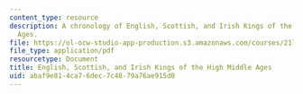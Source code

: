 ```yaml
---
content_type: resource
description: A chronology of English, Scottish, and Irish Kings of the High Middle
  Ages.
file: https://ol-ocw-studio-app-production.s3.amazonaws.com/courses/21l-707-arthurian-literature-and-celtic-colonization-spring-2005/abaf9e814ca76dec7c4879a76ae915d0_1b_en_sco_iri_ki.pdf
file_type: application/pdf
resourcetype: Document
title: English, Scottish, and Irish Kings of the High Middle Ages
uid: abaf9e81-4ca7-6dec-7c48-79a76ae915d0
---
```

